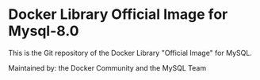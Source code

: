 # Docker Library Official Image for Mysql-8.0
This is the Git repository of the Docker Library "Official Image" for MySQL.

Maintained by: the Docker Community and the MySQL Team
